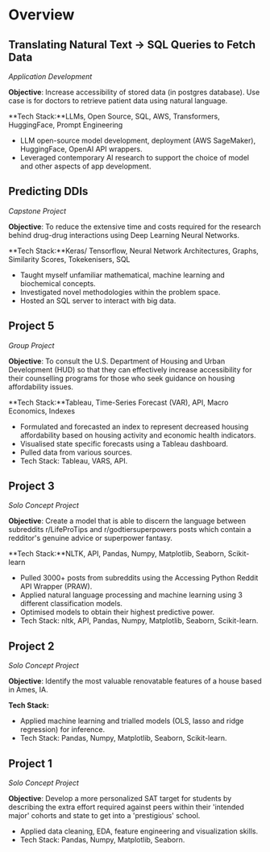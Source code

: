 # Overview

## Translating Natural Text → SQL Queries to Fetch Data

*Application Development*

**Objective**: Increase accessibility of stored data (in postgres database). Use case is for doctors to retrieve patient data using natural language.

**Tech Stack:**LLMs, Open Source, SQL, AWS, Transformers, HuggingFace, Prompt Engineering

- LLM open-source model development, deployment (AWS SageMaker), HuggingFace, OpenAI API wrappers.
- Leveraged contemporary AI research to support the choice of model and other aspects of app development.


## Predicting DDIs

*Capstone Project*

**Objective**: To reduce the extensive time and costs required for the research behind drug-drug interactions using Deep Learning Neural Networks.

**Tech Stack:**Keras/ Tensorflow, Neural Network Architectures, Graphs, Similarity Scores, Tokekenisers, SQL

- Taught myself unfamiliar mathematical, machine learning and biochemical concepts.
- Investigated novel methodologies within the problem space.
- Hosted an SQL server to interact with big data.

## Project 5

*Group Project*

**Objective**: To consult the U.S. Department of Housing and Urban Development (HUD) so that they can effectively increase accessibility for their counselling programs for those who seek guidance on housing affordability issues.

**Tech Stack:**Tableau, Time-Series Forecast (VAR), API, Macro Economics, Indexes 


- Formulated and forecasted an index to represent decreased housing affordability based on housing activity and economic health indicators.
- Visualised state specific forecasts using a Tableau dashboard.
- Pulled data from various sources.
- Tech Stack: Tableau, VARS, API.

## Project 3

*Solo Concept Project*

**Objective**: Create a model that is able to discern the language between subreddits r/LifeProTips and r/godtiersuperpowers posts which contain a redditor's genuine advice or superpower fantasy.

**Tech Stack:**NLTK, API, Pandas, Numpy, Matplotlib, Seaborn, Scikit-learn


- Pulled 3000+ posts from subreddits using the Accessing Python Reddit API Wrapper (PRAW).
- Applied natural language processing and machine learning using 3 different classification models.
- Optimised models to obtain their highest predictive power.
- Tech Stack: nltk, API, Pandas, Numpy, Matplotlib, Seaborn, Scikit-learn.

## Project 2

*Solo Concept Project*

**Objective**: Identify the most valuable renovatable features of a house based in Ames, IA.

**Tech Stack:**

- Applied machine learning and trialled models (OLS, lasso and ridge regression) for inference.
- Tech Stack: Pandas, Numpy, Matplotlib, Seaborn, Scikit-learn.

## Project 1

*Solo Concept Project*

**Objective**: Develop a more personalized SAT target for students by describing the extra effort required against peers within their 'intended major' cohorts and state to get into a 'prestigious' school.

- Applied data cleaning, EDA, feature engineering and visualization skills.
- Tech Stack: Pandas, Numpy, Matplotlib, Seaborn.

